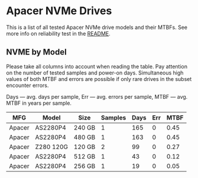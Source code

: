 Apacer NVMe Drives
==================

This is a list of all tested Apacer NVMe drive models and their MTBFs. See more
info on reliability test in the [README](https://github.com/linuxhw/SMART).

NVME by Model
------------

Please take all columns into account when reading the table. Pay attention on the
number of tested samples and power-on days. Simultaneous high values of both MTBF
and errors are possible if only rare drives in the subset encounter errors.

Days — avg. days per sample,
Err  — avg. errors per sample,
MTBF — avg. MTBF in years per sample.

| MFG       | Model              | Size   | Samples | Days  | Err   | MTBF   |
|-----------|--------------------|--------|---------|-------|-------|--------|
| Apacer    | AS2280P4           | 240 GB | 1       | 165   | 0     | 0.45   |
| Apacer    | AS2280P4           | 480 GB | 1       | 163   | 0     | 0.45   |
| Apacer    | Z280 120G          | 120 GB | 2       | 99    | 0     | 0.27   |
| Apacer    | AS2280P4           | 512 GB | 1       | 43    | 0     | 0.12   |
| Apacer    | AS2280P4           | 256 GB | 1       | 19    | 0     | 0.05   |
